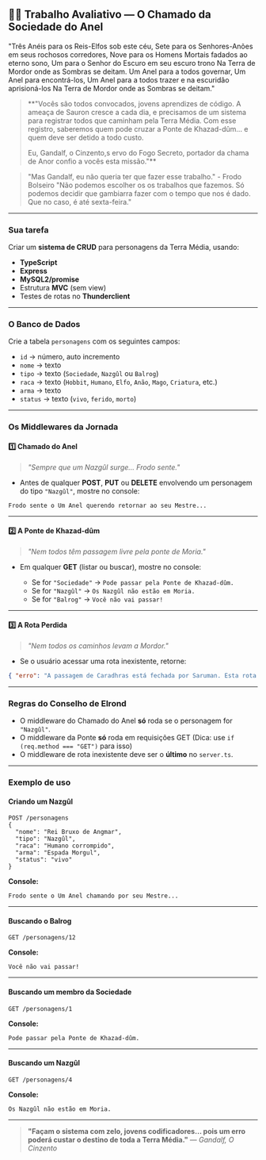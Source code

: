 ## 🧙‍♂️ **Trabalho Avaliativo — O Chamado da Sociedade do Anel**

"Três Anéis para os Reis-Elfos sob este céu,
Sete para os Senhores-Anões em seus rochosos corredores,
Nove para os Homens Mortais fadados ao eterno sono,
Um para o Senhor do Escuro em seu escuro trono
Na Terra de Mordor onde as Sombras se deitam.
Um Anel para a todos governar, Um Anel para encontrá-los,
Um Anel para a todos trazer e na escuridão aprisioná-los
Na Terra de Mordor onde as Sombras se deitam."


> \*\*"Vocês são todos convocados, jovens aprendizes de código.
> A ameaça de Sauron cresce a cada dia, e precisamos de um sistema para registrar todos que caminham pela Terra Média.
> Com esse registro, saberemos quem pode cruzar a Ponte de Khazad-dûm… e quem deve ser detido a todo custo.
>
> Eu, Gandalf, o Cinzento,s ervo do Fogo Secreto, portador da chama de Anor confio a vocês esta missão."\*\*


> "Mas Gandalf, eu não queria ter que fazer esse trabalho." - Frodo Bolseiro
> "Não podemos escolher os os trabalhos que fazemos. Só podemos decidir que gambiarra fazer com o tempo que nos é dado. Que no caso, é até sexta-feira."
---

### **Sua tarefa**

Criar um **sistema de CRUD** para personagens da Terra Média, usando:

* **TypeScript**
* **Express**
* **MySQL2/promise**
* Estrutura **MVC** (sem view)
* Testes de rotas no **Thunderclient**

---

### **O Banco de Dados**

Crie a tabela `personagens` com os seguintes campos:

* `id` → número, auto incremento
* `nome` → texto
* `tipo` → texto (`Sociedade`, `Nazgûl` ou `Balrog`)
* `raca` → texto (`Hobbit`, `Humano`, `Elfo`, `Anão`, `Mago`, `Criatura`, etc.)
* `arma` → texto
* `status` → texto (`vivo`, `ferido`, `morto`)

---

### **Os Middlewares da Jornada**

#### 1️⃣ **Chamado do Anel**

> *"Sempre que um Nazgûl surge… Frodo sente."*

* Antes de qualquer **POST**, **PUT** ou **DELETE** envolvendo um personagem do tipo `"Nazgûl"`, mostre no console:

```
Frodo sente o Um Anel querendo retornar ao seu Mestre...
```

---

#### 2️⃣ **A Ponte de Khazad-dûm**

> *"Nem todos têm passagem livre pela ponte de Moria."*

* Em qualquer **GET** (listar ou buscar), mostre no console:

  * Se for `"Sociedade"` →
    `Pode passar pela Ponte de Khazad-dûm.`
  * Se for `"Nazgûl"` →
    `Os Nazgûl não estão em Moria.`
  * Se for `"Balrog"` →
    `Você não vai passar!`

---

#### 3️⃣ **A Rota Perdida**

> *"Nem todos os caminhos levam a Mordor."*

* Se o usuário acessar uma rota inexistente, retorne:

```json
{ "erro": "A passagem de Caradhras está fechada por Saruman. Esta rota não existe para nós. Só nos sobrou...Moria." }
```

---

### **Regras do Conselho de Elrond**

* O middleware do Chamado do Anel **só** roda se o personagem for `"Nazgûl"`.
* O middleware da Ponte **só** roda em requisições GET (Dica: use `if (req.method === "GET")` para isso)
* O middleware de rota inexistente deve ser o **último** no `server.ts`.


---

### **Exemplo de uso**

#### Criando um Nazgûl

```
POST /personagens
{
  "nome": "Rei Bruxo de Angmar",
  "tipo": "Nazgûl",
  "raca": "Humano corrompido",
  "arma": "Espada Morgul",
  "status": "vivo"
}
```

**Console:**

```
Frodo sente o Um Anel chamando por seu Mestre...
```

---

#### Buscando o Balrog

```
GET /personagens/12
```

**Console:**

```
Você não vai passar!
```

---

#### Buscando um membro da Sociedade

```
GET /personagens/1
```

**Console:**

```
Pode passar pela Ponte de Khazad-dûm.
```

---

#### Buscando um Nazgûl

```
GET /personagens/4
```

**Console:**

```
Os Nazgûl não estão em Moria.
```

---

> **"Façam o sistema com zelo, jovens codificadores… pois um erro poderá custar o destino de toda a Terra Média."**
> — *Gandalf, O Cinzento*
